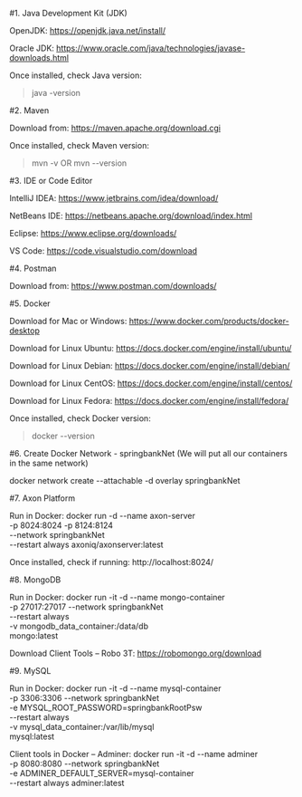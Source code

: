 #1. Java Development Kit (JDK)

OpenJDK:
https://openjdk.java.net/install/  

Oracle JDK:
https://www.oracle.com/java/technologies/javase-downloads.html

Once installed, check Java version:
> java -version

#2. Maven

Download from:
https://maven.apache.org/download.cgi

Once installed, check Maven version:
> mvn -v OR mvn --version

#3. IDE or Code Editor

IntelliJ IDEA:
https://www.jetbrains.com/idea/download/

NetBeans IDE:
https://netbeans.apache.org/download/index.html

Eclipse:
https://www.eclipse.org/downloads/

VS Code:
https://code.visualstudio.com/download

#4. Postman

Download from:
https://www.postman.com/downloads/

#5. Docker

Download for Mac or Windows:
https://www.docker.com/products/docker-desktop

Download for Linux Ubuntu:
https://docs.docker.com/engine/install/ubuntu/

Download for Linux Debian:
https://docs.docker.com/engine/install/debian/

Download for Linux CentOS:
https://docs.docker.com/engine/install/centos/

Download for Linux Fedora:
https://docs.docker.com/engine/install/fedora/

Once installed, check Docker version:
> docker --version

#6. Create Docker Network - springbankNet (We will put all our containers in the same network)

docker network create --attachable -d overlay springbankNet

#7. Axon Platform

Run in Docker:
docker run -d --name axon-server \
-p 8024:8024 -p 8124:8124 \
--network springbankNet \
--restart always axoniq/axonserver:latest

Once installed, check if running:
http://localhost:8024/

#8. MongoDB

Run in Docker:
docker run -it -d --name mongo-container \
-p 27017:27017 --network springbankNet \
--restart always \
-v mongodb_data_container:/data/db \
mongo:latest 

Download Client Tools – Robo 3T:
https://robomongo.org/download

#9. MySQL

Run in Docker:
docker run -it -d --name mysql-container \
-p 3306:3306 --network springbankNet \
-e MYSQL_ROOT_PASSWORD=springbankRootPsw \
--restart always \
-v mysql_data_container:/var/lib/mysql  \
mysql:latest

Client tools in Docker – Adminer:
docker run -it -d --name adminer \
-p 8080:8080 --network springbankNet \
 -e ADMINER_DEFAULT_SERVER=mysql-container \
--restart always adminer:latest
